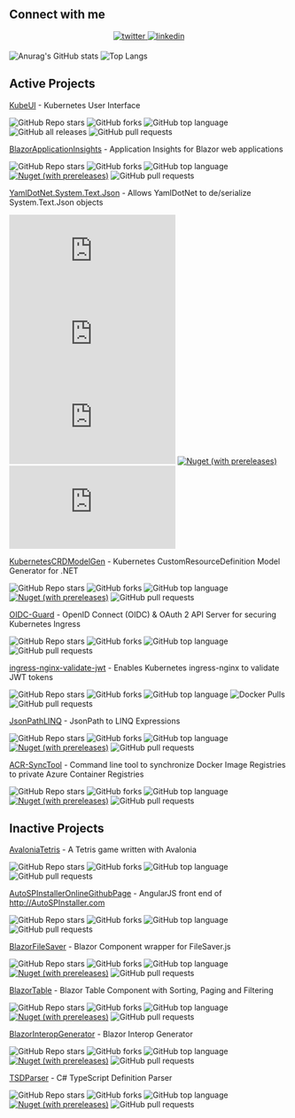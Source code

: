## Connect with me
<div align="center">
<a href="https://twitter.com/ivanjosipovic" target="_blank">
<img src=https://img.shields.io/badge/twitter-%2300acee.svg?&style=for-the-badge&logo=twitter&logoColor=white alt=twitter style="margin-bottom: 5px;" />
</a>
<a href="https://linkedin.com/in/ivanjosipovic" target="_blank">
<img src=https://img.shields.io/badge/linkedin-%231E77B5.svg?&style=for-the-badge&logo=linkedin&logoColor=white alt=linkedin style="margin-bottom: 5px;" />
</a>
</div>

![Anurag's GitHub stats](https://github-readme-stats.vercel.app/api?username=ivanjosipovic&show_icons=true&theme=dark)
![Top Langs](https://github-readme-stats.vercel.app/api/top-langs/?username=ivanjosipovic&theme=dark&layout=compact)


## Active Projects
[KubeUI](https://github.com/IvanJosipovic/KubeUI) - Kubernetes User Interface

![GitHub Repo stars](https://img.shields.io/github/stars/IvanJosipovic/KubeUI)
![GitHub forks](https://img.shields.io/github/forks/IvanJosipovic/KubeUI)
![GitHub top language](https://img.shields.io/github/languages/top/IvanJosipovic/KubeUI)
![GitHub all releases](https://img.shields.io/github/downloads/IvanJosipovic/KubeUI/total)
![GitHub pull requests](https://img.shields.io/github/issues-pr/ivanjosipovic/kubeui)

[BlazorApplicationInsights](https://github.com/IvanJosipovic/BlazorApplicationInsights) - Application Insights for Blazor web applications

![GitHub Repo stars](https://img.shields.io/github/stars/IvanJosipovic/BlazorApplicationInsights)
![GitHub forks](https://img.shields.io/github/forks/IvanJosipovic/BlazorApplicationInsights)
![GitHub top language](https://img.shields.io/github/languages/top/IvanJosipovic/BlazorApplicationInsights)
[![Nuget (with prereleases)](https://img.shields.io/nuget/dt/BlazorApplicationInsights.svg)](https://www.nuget.org/packages/BlazorApplicationInsights)
![GitHub pull requests](https://img.shields.io/github/issues-pr/ivanjosipovic/BlazorApplicationInsights)

[YamlDotNet.System.Text.Json](https://github.com/IvanJosipovic/YamlDotNet.System.Text.Json) - Allows YamlDotNet to de/serialize System.Text.Json objects

![GitHub Repo stars](https://img.shields.io/github/stars/IvanJosipovic/YamlDotNet.System.Text.Json)
![GitHub forks](https://img.shields.io/github/forks/IvanJosipovic/YamlDotNet.System.Text.Json)
![GitHub top language](https://img.shields.io/github/languages/top/IvanJosipovic/YamlDotNet.System.Text.Json)
[![Nuget (with prereleases)](https://img.shields.io/nuget/dt/YamlDotNet.System.Text.Json.svg)](https://www.nuget.org/packages/YamlDotNet.System.Text.Json)
![GitHub pull requests](https://img.shields.io/github/issues-pr/ivanjosipovic/YamlDotNet.System.Text.Json)

[KubernetesCRDModelGen](https://github.com/IvanJosipovic/KubernetesCRDModelGen) - Kubernetes CustomResourceDefinition Model Generator for .NET

![GitHub Repo stars](https://img.shields.io/github/stars/IvanJosipovic/KubernetesCRDModelGen)
![GitHub forks](https://img.shields.io/github/forks/IvanJosipovic/KubernetesCRDModelGen)
![GitHub top language](https://img.shields.io/github/languages/top/IvanJosipovic/KubernetesCRDModelGen)
[![Nuget (with prereleases)](https://img.shields.io/nuget/dt/KubernetesCRDModelGen.svg)](https://www.nuget.org/packages/KubernetesCRDModelGen)
![GitHub pull requests](https://img.shields.io/github/issues-pr/ivanjosipovic/KubernetesCRDModelGen)

[OIDC-Guard](https://github.com/IvanJosipovic/OIDC-Guard) - OpenID Connect (OIDC) & OAuth 2 API Server for securing Kubernetes Ingress

![GitHub Repo stars](https://img.shields.io/github/stars/IvanJosipovic/OIDC-Guard)
![GitHub forks](https://img.shields.io/github/forks/IvanJosipovic/OIDC-Guard)
![GitHub top language](https://img.shields.io/github/languages/top/IvanJosipovic/OIDC-Guard)
![GitHub pull requests](https://img.shields.io/github/issues-pr/ivanjosipovic/OIDC-Guard)

[ingress-nginx-validate-jwt](https://github.com/IvanJosipovic/ingress-nginx-validate-jwt) - Enables Kubernetes ingress-nginx to validate JWT tokens

![GitHub Repo stars](https://img.shields.io/github/stars/IvanJosipovic/ingress-nginx-validate-jwt)
![GitHub forks](https://img.shields.io/github/forks/IvanJosipovic/ingress-nginx-validate-jwt)
![GitHub top language](https://img.shields.io/github/languages/top/IvanJosipovic/ingress-nginx-validate-jwt)
![Docker Pulls](https://img.shields.io/docker/pulls/ivanjosipovic/ingress-nginx-validate-jwt)
![GitHub pull requests](https://img.shields.io/github/issues-pr/ivanjosipovic/ingress-nginx-validate-jwt)

[JsonPathLINQ](https://github.com/IvanJosipovic/JsonPathLINQ) - JsonPath to LINQ Expressions

![GitHub Repo stars](https://img.shields.io/github/stars/IvanJosipovic/JsonPathLINQ)
![GitHub forks](https://img.shields.io/github/forks/IvanJosipovic/JsonPathLINQ)
![GitHub top language](https://img.shields.io/github/languages/top/IvanJosipovic/JsonPathLINQ)
[![Nuget (with prereleases)](https://img.shields.io/nuget/dt/JsonPathLINQ.svg)](https://www.nuget.org/packages/JsonPathLINQ)
![GitHub pull requests](https://img.shields.io/github/issues-pr/ivanjosipovic/JsonPathLINQ)

[ACR-SyncTool](https://github.com/IvanJosipovic/ACR-SyncTool) - Command line tool to synchronize Docker Image Registries to private Azure Container Registries

![GitHub Repo stars](https://img.shields.io/github/stars/IvanJosipovic/ACR-SyncTool)
![GitHub forks](https://img.shields.io/github/forks/IvanJosipovic/ACR-SyncTool)
![GitHub top language](https://img.shields.io/github/languages/top/IvanJosipovic/ACR-SyncTool)
[![Nuget (with prereleases)](https://img.shields.io/nuget/dt/ACR-SyncTool.svg)](https://www.nuget.org/packages/ACR-SyncTool)
![GitHub pull requests](https://img.shields.io/github/issues-pr/ivanjosipovic/ACR-SyncTool)
## Inactive Projects

[AvaloniaTetris](https://github.com/IvanJosipovic/AvaloniaTetris) -  A Tetris game written with Avalonia 

![GitHub Repo stars](https://img.shields.io/github/stars/IvanJosipovic/AvaloniaTetris)
![GitHub forks](https://img.shields.io/github/forks/IvanJosipovic/AvaloniaTetris)
![GitHub top language](https://img.shields.io/github/languages/top/IvanJosipovic/AvaloniaTetris)
![GitHub pull requests](https://img.shields.io/github/issues-pr/ivanjosipovic/AvaloniaTetris)

[AutoSPInstallerOnlineGithubPage](https://github.com/IvanJosipovic/AutoSPInstallerOnlineGithubPage) - AngularJS front end of http://AutoSPInstaller.com

![GitHub Repo stars](https://img.shields.io/github/stars/IvanJosipovic/AutoSPInstallerOnlineGithubPage)
![GitHub forks](https://img.shields.io/github/forks/IvanJosipovic/AutoSPInstallerOnlineGithubPage)
![GitHub top language](https://img.shields.io/github/languages/top/IvanJosipovic/AutoSPInstallerOnlineGithubPage)
![GitHub pull requests](https://img.shields.io/github/issues-pr/ivanjosipovic/AutoSPInstallerOnlineGithubPage)

[BlazorFileSaver](https://github.com/IvanJosipovic/BlazorFileSaver) - Blazor Component wrapper for FileSaver.js

![GitHub Repo stars](https://img.shields.io/github/stars/IvanJosipovic/BlazorFileSaver)
![GitHub forks](https://img.shields.io/github/forks/IvanJosipovic/BlazorFileSaver)
![GitHub top language](https://img.shields.io/github/languages/top/IvanJosipovic/BlazorFileSaver)
[![Nuget (with prereleases)](https://img.shields.io/nuget/dt/BlazorFileSaver.svg)](https://www.nuget.org/packages/BlazorFileSaver)
![GitHub pull requests](https://img.shields.io/github/issues-pr/ivanjosipovic/BlazorFileSaver)

[BlazorTable](https://github.com/IvanJosipovic/BlazorTable) - Blazor Table Component with Sorting, Paging and Filtering

![GitHub Repo stars](https://img.shields.io/github/stars/IvanJosipovic/BlazorTable)
![GitHub forks](https://img.shields.io/github/forks/IvanJosipovic/BlazorTable)
![GitHub top language](https://img.shields.io/github/languages/top/IvanJosipovic/BlazorTable)
[![Nuget (with prereleases)](https://img.shields.io/nuget/dt/BlazorTable.svg)](https://www.nuget.org/packages/BlazorTable)
![GitHub pull requests](https://img.shields.io/github/issues-pr/ivanjosipovic/BlazorTable)

[BlazorInteropGenerator](https://github.com/IvanJosipovic/BlazorInteropGenerator) - Blazor Interop Generator

![GitHub Repo stars](https://img.shields.io/github/stars/IvanJosipovic/BlazorInteropGenerator)
![GitHub forks](https://img.shields.io/github/forks/IvanJosipovic/BlazorInteropGenerator)
![GitHub top language](https://img.shields.io/github/languages/top/IvanJosipovic/BlazorInteropGenerator)
[![Nuget (with prereleases)](https://img.shields.io/nuget/dt/BlazorInteropGenerator.svg)](https://www.nuget.org/packages/BlazorInteropGenerator)
![GitHub pull requests](https://img.shields.io/github/issues-pr/ivanjosipovic/BlazorInteropGenerator)

[TSDParser](https://github.com/IvanJosipovic/TSDParser) - C# TypeScript Definition Parser

![GitHub Repo stars](https://img.shields.io/github/stars/IvanJosipovic/TSDParser)
![GitHub forks](https://img.shields.io/github/forks/IvanJosipovic/TSDParser)
![GitHub top language](https://img.shields.io/github/languages/top/IvanJosipovic/TSDParser)
[![Nuget (with prereleases)](https://img.shields.io/nuget/dt/TSDParser.svg)](https://www.nuget.org/packages/TSDParser)
![GitHub pull requests](https://img.shields.io/github/issues-pr/ivanjosipovic/TSDParser)
